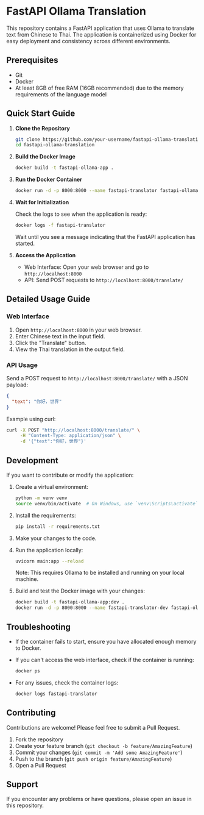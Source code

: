 # FastAPI Ollama Translation

This repository contains a FastAPI application that uses Ollama to translate text from Chinese to Thai. The application is containerized using Docker for easy deployment and consistency across different environments.

## Prerequisites

- Git
- Docker
- At least 8GB of free RAM (16GB recommended) due to the memory requirements of the language model

## Quick Start Guide

1. **Clone the Repository**

   ```bash
   git clone https://github.com/your-username/fastapi-ollama-translation.git](https://github.com/Ohmmy3847/fastapi-ollama-translation.git
   cd fastapi-ollama-translation
   ```

2. **Build the Docker Image**

   ```bash
   docker build -t fastapi-ollama-app .
   ```

3. **Run the Docker Container**

   ```bash
   docker run -d -p 8000:8000 --name fastapi-translator fastapi-ollama-app
   ```

4. **Wait for Initialization**

   Check the logs to see when the application is ready:

   ```bash
   docker logs -f fastapi-translator
   ```

   Wait until you see a message indicating that the FastAPI application has started.

5. **Access the Application**

   - Web Interface: Open your web browser and go to `http://localhost:8000`
   - API: Send POST requests to `http://localhost:8000/translate/`

## Detailed Usage Guide

### Web Interface

1. Open `http://localhost:8000` in your web browser.
2. Enter Chinese text in the input field.
3. Click the "Translate" button.
4. View the Thai translation in the output field.

### API Usage

Send a POST request to `http://localhost:8000/translate/` with a JSON payload:

```json
{
  "text": "你好，世界"
}
```

Example using curl:

```bash
curl -X POST "http://localhost:8000/translate/" \
     -H "Content-Type: application/json" \
     -d '{"text":"你好，世界"}'
```

## Development

If you want to contribute or modify the application:

1. Create a virtual environment:

   ```bash
   python -m venv venv
   source venv/bin/activate  # On Windows, use `venv\Scripts\activate`
   ```

2. Install the requirements:

   ```bash
   pip install -r requirements.txt
   ```

3. Make your changes to the code.

4. Run the application locally:

   ```bash
   uvicorn main:app --reload
   ```

   Note: This requires Ollama to be installed and running on your local machine.

5. Build and test the Docker image with your changes:

   ```bash
   docker build -t fastapi-ollama-app:dev .
   docker run -d -p 8000:8000 --name fastapi-translator-dev fastapi-ollama-app:dev
   ```

## Troubleshooting

- If the container fails to start, ensure you have allocated enough memory to Docker.
- If you can't access the web interface, check if the container is running:

  ```bash
  docker ps
  ```

- For any issues, check the container logs:

  ```bash
  docker logs fastapi-translator
  ```

## Contributing

Contributions are welcome! Please feel free to submit a Pull Request.

1. Fork the repository
2. Create your feature branch (`git checkout -b feature/AmazingFeature`)
3. Commit your changes (`git commit -m 'Add some AmazingFeature'`)
4. Push to the branch (`git push origin feature/AmazingFeature`)
5. Open a Pull Request

## Support

If you encounter any problems or have questions, please open an issue in this repository.
